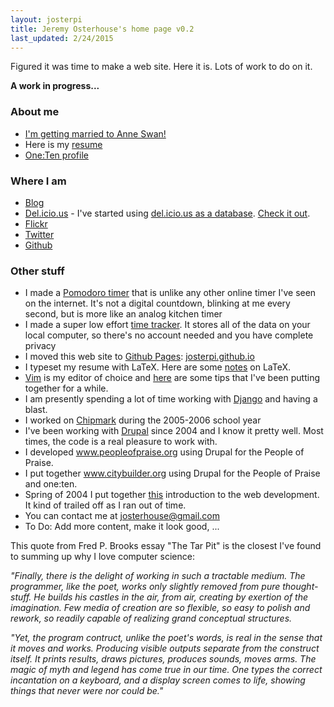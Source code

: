 ```yaml
---
layout: josterpi
title: Jeremy Osterhouse's home page v0.2
last_updated: 2/24/2015
---
```

Figured it was time to make a web site. Here it is. Lots of work to do on it.

**A work in progress...**

### About me

 - [I'm getting married to Anne Swan!](http://anne-jeremy.osterhouse.org/)
 - Here is my [resume](/resume.pdf)
 - [One:Ten profile](http://onetencommunications.com/about/#jeremy-osterhouse)

### Where I am

 - <a rel="me" href="/blog/">Blog</a>
 - <a rel="me" href="http://del.icio.us/josterpi">Del.icio.us</a> - I've started using <a href="http://weblog.infoworld.com/udell/2006/08/22.html">del.icio.us as a database</a>. <a href="/delicious.html">Check it out</a>.
 - <a rel="me" href="http://flickr.com/photos/josterpi/">Flickr</a>
 - <a rel="me" href="http://twitter.com/josterpi">Twitter</a>
 - <a rel="me" href="https://github.com/josterpi/">Github</a>

### Other stuff

 - I made a [Pomodoro timer](pomodoro/) that is unlike any other online timer I've seen on the internet. It's not a digital countdown, blinking at me every second, but is more like an analog kitchen timer
 - I made a super low effort [time tracker](timelog/). It stores all of the data on your local computer, so there's no account needed and you have complete privacy
 - I moved this web site to [Github Pages](https://pages.github.com/): [josterpi.github.io](https://github.com/josterpi/josterpi.github.io)
 - I typeset my resume with LaTeX. Here are some <a href="/latex-notes.html">notes</a> on LaTeX.
 - <a href="http://www.vim.org/">Vim</a> is my editor of choice and <a href="vim-tips.html">here</a> are some tips that I've been putting together for a while.
 - I am presently spending a lot of time working with <a href="http://www.djangoproject.com">Django</a> and having a blast.
 - I worked on <a href="http://www.chipmark.com/">Chipmark</a> during the 2005-2006 school year
 - I've been working with <a href="http://www.drupal.org">Drupal</a> since 2004 and I know it pretty well. Most times, the code is a real pleasure to work with.
 - I developed <a href="http://www.peopleofpraise.org">www.peopleofpraise.org</a> using Drupal for the People of Praise.
 - I put together <a href="http://www.citybuilder.org">www.citybuilder.org</a> using Drupal for the People of Praise and one:ten.
 - Spring of 2004 I put together <a href="/webtech.html">this</a> introduction to the web development. It kind of trailed off as I ran out of time.
 - You can contact me at josterhouse@gmail.com
 - To Do: Add more content, make it look good, ...

This quote from Fred P. Brooks essay "The Tar Pit" is the closest I've found to summing up why I love computer science:

<cite>"Finally, there is the delight of working in such a tractable medium. The programmer, like the poet, works only slightly removed from pure thought-stuff. He builds his castles in the air, from air, creating by exertion of the imagination. Few media of creation are so flexible, so easy to polish and rework, so readily capable of realizing grand conceptual structures.</cite>

<cite>"Yet, the program contruct, unlike the poet's words, is real in the sense that it moves and works. Producing visible outputs separate from the construct itself. It prints results, draws pictures, produces sounds, moves arms. The magic of myth and legend has come true in our time. One types the correct incantation on a keyboard, and a display screen comes to life, showing things that never were nor could be."</cite>
